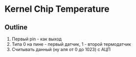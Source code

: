 # Kernel Chip Temperature 

## Outline
1. Первый pin - как выход
2. Типа 0 на пине - первый датчик, 1 - второй термодатчик
2. Считывать данный (ну аля от 0 до 1023) с АЦП
